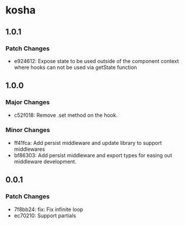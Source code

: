 # kosha

## 1.0.1

### Patch Changes

- e924612: Expose state to be used outside of the component context where hooks can not be used via getState function

## 1.0.0

### Major Changes

- c52f018: Remove .set method on the hook.

### Minor Changes

- ff41fca: Add persist middleware and update library to support middlewares
- bf86303: Add persist middleware and export types for easing out middleware development.

## 0.0.1

### Patch Changes

- 7f8bb24: fix: Fix infinite loop
- ec70210: Support partials
